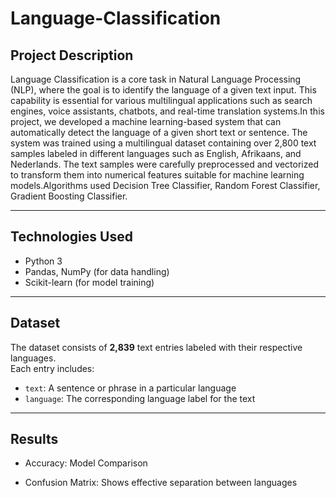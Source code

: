 #  Language-Classification

##  Project Description
Language Classification is a core task in Natural Language Processing (NLP), where the goal is to identify the language of a given text input. This capability is essential for various multilingual applications such as search engines, voice assistants, chatbots, and real-time translation systems.In this project, we developed a machine learning-based system that can automatically detect the language of a given short text or sentence. The system was trained using a multilingual dataset containing over 2,800 text samples labeled in different languages such as English, Afrikaans, and Nederlands. The text samples were carefully preprocessed and vectorized to transform them into numerical features suitable for machine learning models.Algorithms used Decision Tree Classifier, Random Forest Classifier, Gradient Boosting Classifier.

---

##  Technologies Used
- Python 3  
- Pandas, NumPy (for data handling)  
- Scikit-learn (for model training)  


---

##  Dataset
The dataset consists of **2,839** text entries labeled with their respective languages.  
Each entry includes:

- `text`: A sentence or phrase in a particular language  
- `language`: The corresponding language label for the text

---
## Results
- Accuracy: Model Comparison

- Confusion Matrix: Shows effective separation between languages
